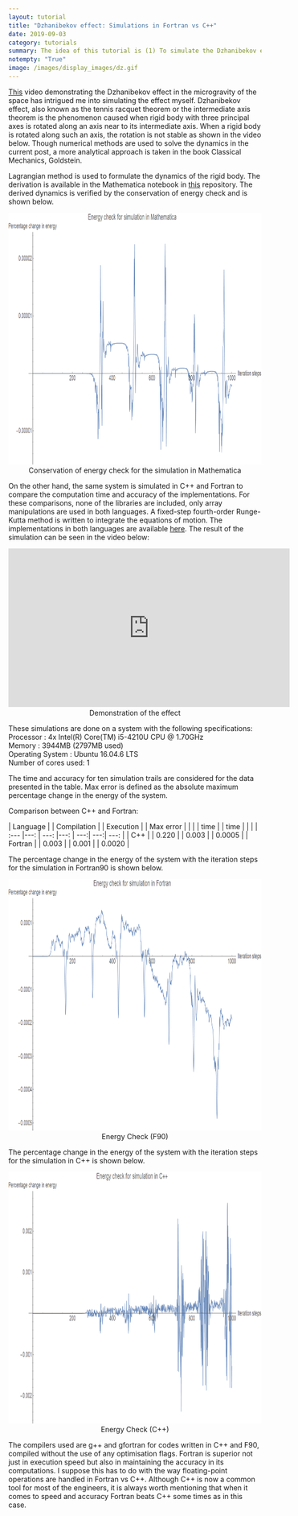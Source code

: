 ```yaml
---
layout: tutorial
title: "Dzhanibekov effect: Simulations in Fortran vs C++"
date: 2019-09-03
category: tutorials
summary: The idea of this tutorial is (1) To simulate the Dzhanibekov effect (2) Compare the speed and accuracy of simulation in C++ and Fortran.
notempty: "True"
image: /images/display_images/dz.gif
---
```


[This](https://youtu.be/1x5UiwEEvpQ) video demonstrating the Dzhanibekov effect in the microgravity of the space has intrigued me into simulating the effect myself. Dzhanibekov effect, also known as the tennis racquet theorem or the intermediate axis theorem is the phenomenon caused when rigid body with three principal axes is rotated along an axis near to its intermediate axis. When a rigid body is rotated along such an axis, the rotation is not stable as shown in the video below. Though numerical methods are used to solve the dynamics in the current post, a more analytical approach is taken in the book Classical Mechanics, Goldstein.

Lagrangian method is used to formulate the dynamics of the rigid body. The derivation is available in the Mathematica notebook in [this](https://github.com/akhilsathuluri/Dzhanibekov_Effect) repository. The derived dynamics is verified by the conservation of energy check and is shown below.
<div style="text-align:center">
<img src ="/images/dz_effect/Mathematica.png" height="500"/>
<figcaption>Conservation of energy check for the simulation in Mathematica</figcaption>
</div>

On the other hand, the same system is simulated in C++ and Fortran to compare the computation time and accuracy of the implementations. For these comparisons, none of the libraries are included, only array manipulations are used in both languages. A fixed-step fourth-order Runge-Kutta method is written to integrate the equations of motion. The implementations in both languages are available [here](https://github.com/akhilsathuluri/Dzhanibekov_Effect). The result of the simulation can be seen in the video below:

<div class="video-container" style="text-align: center;">
<iframe width="560" height="315" src="https://www.youtube.com/embed/a95sgjdD_XA" frameborder="0" allow="accelerometer; autoplay; encrypted-media; gyroscope; picture-in-picture" allowfullscreen></iframe>
<figcaption>Demonstration of the effect</figcaption>
</div>

These simulations are done on a system with the following specifications: <br>
Processor           : 4x Intel(R) Core(TM) i5-4210U CPU @ 1.70GHz <br>
Memory              : 3944MB (2797MB used) <br>
Operating System    : Ubuntu 16.04.6 LTS <br>
Number of cores used: 1

The time and accuracy for ten simulation trails are considered for the data presented in the table. Max error is defined as the absolute maximum percentage change in the energy of the system.

Comparison between C++ and Fortran:

| Language  | | Compilation | | Execution | | Max error          |
|           | | time        | | time      | |                     |
| :---      |---: |     ---:    |---: |       ---:| ---:| ---:                 |
| C++       | | 0.220       | | 0.003     | |    0.0005            |
| Fortran   | | 0.003       | | 0.001     | |    0.0020            |


The percentage change in the energy of the system with the iteration steps for the simulation in Fortran90 is shown below.
<div style="text-align:center">
<img src ="/images/dz_effect/f90.png" height="500"/>
<figcaption>Energy Check (F90)</figcaption>
</div>

The percentage change in the energy of the system with the iteration steps for the simulation in C++ is shown below.
<div style="text-align:center">
<img src ="/images/dz_effect/cpp.png" height="500"/>
<figcaption>Energy Check (C++)</figcaption>
</div>

The compilers used are g++ and gfortran for codes written in C++ and F90, compiled without the use of any optimisation flags. Fortran is superior not just in execution speed but also in maintaining the accuracy in its computations. I suppose this has to do with the way floating-point operations are handled in Fortran vs C++. Although C++ is now a common tool for most of the engineers, it is always worth mentioning that when it comes to speed and accuracy Fortran beats C++ some times as in this case.
